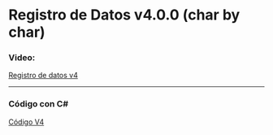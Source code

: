 # Registro de Datos v4.0.0 (char by char)

### Video:

[Registro de datos v4](https://youtu.be/DypBRLI2Bcg)
___   

### Código con C#
[Código V4]()


